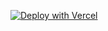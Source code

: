 [![Deploy with Vercel](https://vercel.com/button)](https://vercel.com/new/git/import?s=https://github.com/NengzX/NengzXMP3V2)
